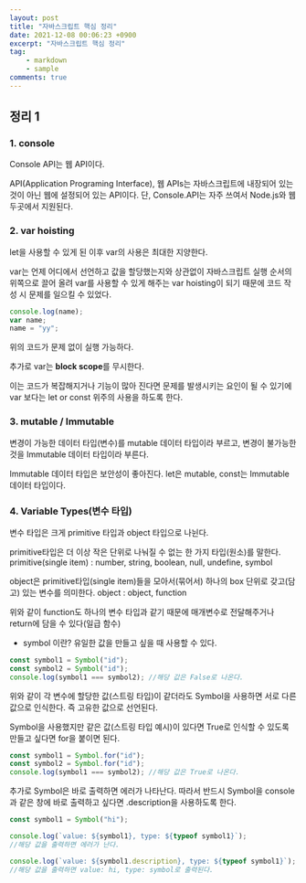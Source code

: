 ```yaml
---
layout: post
title: "자바스크립트 핵심 정리"
date: 2021-12-08 00:06:23 +0900
excerpt: "자바스크립트 핵심 정리"
tag:
    - markdown
    - sample
comments: true
---
```


## 정리 1

### 1. console

Console API는 웹 API이다.

API(Application Programing Interface), 웹 APIs는 자바스크립트에 내장되어 있는 것이 아닌 웹에 설정되어 있는 API이다.
단, Console.API는 자주 쓰여서 Node.js와 웹 두곳에서 지원된다.

### 2. var hoisting

let을 사용할 수 있게 된 이후 var의 사용은 최대한 지양한다.

var는 언제 어디에서 선언하고 값을 할당했는지와 상관없이 자바스크립트 실행 순서의 위쪽으로 끌어 올려 var를 사용할 수 있게 해주는 var hoisting이 되기 때문에 코드 작성 시 문제를 일으킬 수 있었다.

```js
console.log(name);
var name;
name = "yy";
```

위의 코드가 문제 없이 실행 가능하다.

추가로 var는 **block scope**를 무시한다.

이는 코드가 복잡해지거나 기능이 많아 진다면 문제를 발생시키는 요인이 될 수 있기에 var 보다는 let or const 위주의 사용을 하도록 한다.

### 3. mutable / Immutable

변경이 가능한 데이터 타입(변수)를 mutable 데이터 타입이라 부르고, 변경이 불가능한 것을 Immutable 데이터 타입이라 부른다.

Immutable 데이터 타입은 보안성이 좋아진다.
let은 mutable, const는 Immutable 데이터 타입이다.

### 4. Variable Types(변수 타입)

변수 타입은 크게 primitive 타입과 object 타입으로 나뉜다.

primitive타입은 더 이상 작은 단위로 나눠질 수 없는 한 가지 타입(원소)를 말한다.
primitive(single item) : number, string, boolean, null, undefine, symbol

object은 primitive타입(single item)들을 모아서(묶어서) 하나의 box 단위로 갖고(담고) 있는 변수를 의미한다.
object : object, function

위와 같이 function도 하나의 변수 타입과 같기 때문에 매개변수로 전달해주거나 return에 담을 수 있다(일급 함수)

-   symbol 이란?
    유일한 값을 만들고 싶을 때 사용할 수 있다.

```js
const symbol1 = Symbol("id");
const symbol2 = Symbol("id");
console.log(symbol1 === symbol2); //해당 값은 False로 나온다.
```

위와 같이 각 변수에 할당한 값(스트링 타입)이 같더라도 Symbol을 사용하면 서로 다른 값으로 인식한다. 즉 고유한 값으로 선언된다.

Symbol을 사용했지만 같은 값(스트링 타입 예시)이 있다면 True로 인식할 수 있도록 만들고 싶다면 for을 붙이면 된다.

```js
const symbol1 = Symbol.for("id");
const symbol2 = Symbol.for("id");
console.log(symbol1 === symbol2); //해당 값은 True로 나온다.
```

추가로 Symbol은 바로 출력하면 에러가 나타난다. 따라서 반드시 Symbol을 console과 같은 창에 바로 출력하고 싶다면 .description을 사용하도록 한다.

```js
const symbol1 = Symbol("hi");

console.log(`value: ${symbol1}, type: ${typeof symbol1}`);
//해당 값을 출력하면 에러가 난다.

console.log(`value: ${symbol1.description}, type: ${typeof symbol1}`);
//해당 값을 출력하면 value: hi, type: symbol로 출력된다.
```
